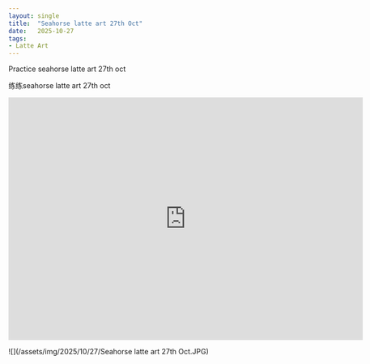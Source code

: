 ```yaml
---
layout: single
title:  "Seahorse latte art 27th Oct"
date:   2025-10-27
tags:
- Latte Art
---
```


Practice seahorse latte art 27th oct

练练seahorse latte art 27th oct

<div class="embed-container">
  <iframe
      src="https://www.youtube.com/embed/rZj-gDHEW8I"
      width="700"
      height="480"
      frameborder="0"
      allowfullscreen="true">
  </iframe>
</div>

![](/assets/img/2025/10/27/Seahorse latte art 27th Oct.JPG)
